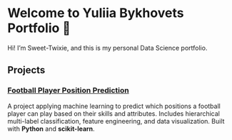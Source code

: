 # Welcome to Yuliia Bykhovets Portfolio 👋

Hi! I’m Sweet-Twixie, and this is my personal Data Science portfolio.

## Projects

### [Football Player Position Prediction](project-football/index.html)

A project applying machine learning to predict which positions a football player can play based on their skills and attributes. Includes hierarchical multi-label classification, feature engineering, and data visualization. Built with **Python** and **scikit-learn**.
